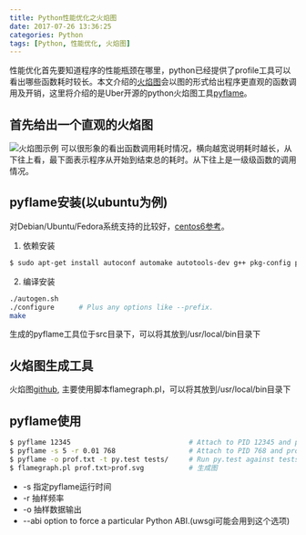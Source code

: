 ```yaml
---
title: Python性能优化之火焰图
date: 2017-07-26 13:36:25
categories: Python
tags: [Python, 性能优化, 火焰图]
---
```

性能优化首先要知道程序的性能瓶颈在哪里，python已经提供了profile工具可以看出哪些函数耗时较长。本文介绍的[火焰图][1]会以图的形式给出程序更直观的函数调用及开销，这里将介绍的是Uber开源的python火焰图工具[pyflame][2]。

## 首先给出一个直观的火焰图
![火焰图示例][3]
可以很形象的看出函数调用耗时情况，横向越宽说明耗时越长，从下往上看，最下面表示程序从开始到结束总的耗时。从下往上是一级级函数的调用情况。

## pyflame安装(以ubuntu为例)
对Debian/Ubuntu/Fedora系统支持的比较好，[centos6参考][4]。

 1. 依赖安装
 ```bash
 $ sudo apt-get install autoconf automake autotools-dev g++ pkg-config python-dev python3-dev libtool make
 ```
 
 2. 编译安装
 ```bash
 ./autogen.sh
 ./configure      # Plus any options like --prefix.
 make
 ```
 生成的pyflame工具位于src目录下，可以将其放到/usr/local/bin目录下
 
## 火焰图生成工具
火焰图[github][5], 主要使用脚本flamegraph.pl，可以将其放到/usr/local/bin目录下

## pyflame使用
```bash
$ pyflame 12345                             # Attach to PID 12345 and profile it for 1 second
$ pyflame -s 5 -r 0.01 768                  # Attach to PID 768 and profile it for 5 seconds, sampling every 0.01 seconds
$ pyflame -o prof.txt -t py.test tests/     # Run py.test against tests/, emitting sample data to prof.txt
$ flamegraph.pl prof.txt>prof.svg           # 生成图
```
 - -s 指定pyflame运行时间
 - -r 抽样频率
 - -o 抽样数据输出
 - --abi option to force a particular Python ABI.(uwsgi可能会用到这个选项)

  [1]: http://www.brendangregg.com/flamegraphs.html
  [2]: https://github.com/uber/pyflame
  [3]: https://coder-zhuyu.github.io/images/prof.svg
  [4]: http://blog.motitan.com/2017/04/15/python%E6%80%A7%E8%83%BD%E5%88%86%E6%9E%90%E5%B7%A5%E5%85%B7%E4%B9%8Bpyflame
  [5]: https://github.com/brendangregg/FlameGraph
